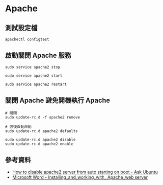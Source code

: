 # Apache

## 測試設定檔

```shell
apachectl configtest
```

## 啟動關閉 Apache 服務

```shell
sudo service apache2 stop

sudo service apache2 start

sudo service apache2 restart
```


## 關閉 Apache 避免開機執行 Apache

```shell
# 關閉
sudo update-rc.d -f apache2 remove
```

```shell
# 恢復自動啟動
sudo update-rc.d apache2 defaults
```

```shell
sudo update-rc.d apache2 disable
sudo update-rc.d apache2 enable
```

## 參考資料
* [How to disable apache2 server from auto starting on boot - Ask Ubuntu](https://askubuntu.com/questions/170640/how-to-disable-apache2-server-from-auto-starting-on-boot)
* [Microsoft Word - Installing_and_working_with_ Apache_web server](https://www.ce.teiep.gr/e-class/modules/document/file.php/129/Linux_networking/Installing_and_working_with__Apache_web_server.pdf)
